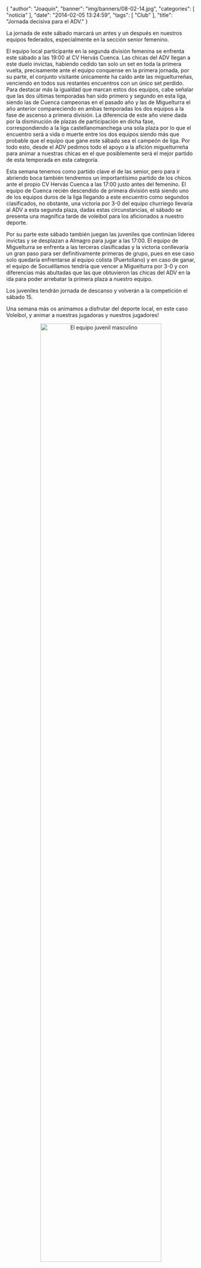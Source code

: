 {
  "author": "Joaquín", 
  "banner": "img/banners/08-02-14.jpg", 
  "categories": [
    "noticia"
  ], 
  "date": "2014-02-05 13:24:59", 
  "tags": [
    "Club"
  ], 
  "title": "Jornada decisiva para el ADV."
}

La jornada de este sábado marcará un antes y un después en nuestros equipos federados, especialmente en la sección senior femenino.

El equipo local participante en la segunda división femenina se enfrenta este sábado a las 19:00 al CV Hervás Cuenca. Las chicas del ADV llegan a este duelo invictas, habiendo cedido tan solo un set en toda la primera vuelta, precisamente ante el equipo conquense en la primera jornada, por su parte, el conjunto visitante únicamente ha caído ante las miguelturreñas, venciendo en todos sus restantes encuentros con un único set perdido. Para destacar más la igualdad que marcan estos dos equipos, cabe señalar que las dos últimas temporadas han sido primero y segundo en esta liga, siendo las de Cuenca campeonas en el pasado año y las de Miguelturra el año anterior compareciendo en ambas temporadas los dos equipos a la fase de ascenso a primera división. La diferencia de este año viene dada por la disminución de plazas de participación en dicha fase, correspondiendo a la liga castellanomanchega una sola plaza por lo que el encuentro será a vida o muerte entre los dos equipos siendo más que probable que el equipo que gane este sábado sea el campeón de liga. Por todo esto, desde el ADV pedimos todo el apoyo a la afición miguelturreña para animar a nuestras chicas en el que posiblemente será el mejor partido de esta temporada en esta categoría.

Esta semana tenemos como partido clave el de las senior, pero para ir abriendo boca también tendremos un importantísimo partido de los chicos ante el propio CV Hervás Cuenca a las 17:00 justo antes del femenino. El equipo de Cuenca recién descendido de primera división está siendo uno de los equipos duros de la liga llegando a este encuentro como segundos clasificados, no obstante, una victoria por 3-0 del equipo churriego llevaría al ADV a esta segunda plaza, dadas estas circunstancias, el sábado se presenta una magnífica tarde de voleibol para los aficionados a nuestro deporte.

Por su parte este sábado también juegan las juveniles que continúan líderes invictas y se desplazan a Almagro para jugar a las 17:00. El equipo de Miguelturra se enfrenta a las terceras clasificadas y la victoria conllevaría un gran paso para ser definitivamente primeras de grupo, pues en ese caso solo quedaría enfrentarse al equipo colista (Puertollano) y en caso de ganar, el equipo de Socuéllamos tendría que vencer a Miguelturra por 3-0 y con diferencias más abultadas que las que obtuvieron las chicas del ADV en la ida para poder arrebatar la primera plaza a nuestro equipo.

Los juveniles tendrán jornada de descanso y volverán a la competición el sábado 15.

Una semana más os animamos a disfrutar del deporte local, en este caso Voleibol, y animar a nuestras jugadoras y nuestros jugadores!

<center>
<a target="_new" href="http://www.advmiguelturra.org/img/banners/08-02-14.jpg"> 
<img alt="El equipo juvenil masculino" width="80%" align="center" src="http://www.advmiguelturra.org/img/banners/08-02-14.jpg"/> </a>
</center>



